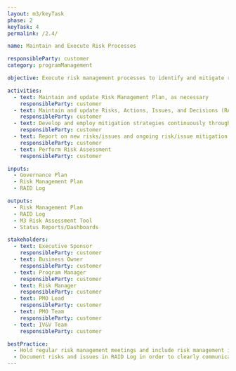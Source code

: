 ```yaml
---
layout: m3/keyTask
phase: 2
keyTask: 4
permalink: /2.4/

name: Maintain and Execute Risk Processes

responsibleParty: customer
category: programManagement

objective: Execute risk management processes to identify and mitigate risks and issues throughout the migration.

activities:
  - text: Maintain and update Risk Management Plan, as necessary
    responsibleParty: customer
  - text: Maintain and update Risks, Actions, Issues, and Decisions (RAID) Log with new risks, changes to existing risks, status of risk mitigation activities, and action item resolution and decisions continuously (at a minimum of every two weeks) throughout Phase 2
    responsibleParty: customer
  - text: Develop and employ mitigation strategies continuously throughout Phase 2
    responsibleParty: customer
  - text: Report on new risks/issues and ongoing risk/issue mitigation activities in governance meetings and Status Reports/Dashboards, informing QSMOs as necessary
    responsibleParty: customer 
  - text: Perform Risk Assessment
    responsibleParty: customer

inputs:
  - Governance Plan 
  - Risk Management Plan
  - RAID Log

outputs:
  - Risk Management Plan 
  - RAID Log 
  - M3 Risk Assessment Tool
  - Status Reports/Dashboards 

stakeholders:
  - text: Executive Sponsor
    responsibleParty: customer
  - text: Business Owner
    responsibleParty: customer
  - text: Program Manager
    responsibleParty: customer
  - text: Risk Manager
    responsibleParty: customer
  - text: PMO Lead
    responsibleParty: customer
  - text: PMO Team
    responsibleParty: customer
  - text: IV&V Team
    responsibleParty: customer

bestPractice:
  - Hold regular risk management meetings and include risk management in status reporting and escalation procedures
  - Document risks and issues in RAID Log in order to clearly communicate risks
---
```

